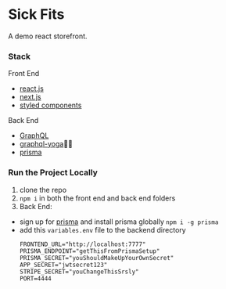 # Sick Fits

A demo react storefront.

### Stack
Front End
- [react.js](https://reactjs.org/)
- [next.js](https://nextjs.org/)
- [styled components](https://www.styled-components.com/)

Back End
- [GraphQL](https://graphql.org/)
- [graphql-yoga](https://github.com/prisma/graphql-yoga)🧘‍♀️
- [prisma](https://github.com/prisma/prisma)

### Run the Project Locally

1. clone the repo
1. `npm i` in both the front end and back end folders
1. Back End:
  - sign up for [prisma](https://www.prisma.io/) and install prisma globally `npm i -g prisma`
  - add this `variables.env` file to the backend directory
    ```
    FRONTEND_URL="http://localhost:7777"
    PRISMA_ENDPOINT="getThisFromPrismaSetup"
    PRISMA_SECRET="youShouldMakeUpYourOwnSecret"
    APP_SECRET="jwtsecret123"
    STRIPE_SECRET="youChangeThisSrsly"
    PORT=4444
    ```
